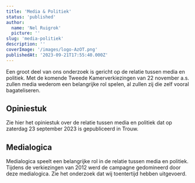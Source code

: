 ```yaml
---
title: 'Media & Politiek'
status: 'published'
author:
  name: 'Nel Ruigrok'
  picture: ''
slug: 'media-politiek'
description: ''
coverImage: '/images/logo-AzOT.png'
publishedAt: '2023-09-21T17:55:40.000Z'
---
```


Een groot deel van ons onderzoek is gericht op de relatie tussen media en politiek. Met de komende Tweede Kamerverkiezingen van 22 november a.s. zullen media wederom een belangrijke rol spelen, al zullen zij die zelf vooral bagateliseren.

## Opiniestuk

Zie hier het opiniestuk over de relatie tussen media en politiek dat op zaterdag 23 september 2023 is gepubliceerd in Trouw.

## Medialogica

Medialogica speelt een belangrijke rol in de relatie tussen media en politiek. Tijdens de verkiezingen van 2012 werd de campagne gedomineerd door deze medialogica. Zie het onderzoek dat wij toentertijd hebben uitgevoerd.

